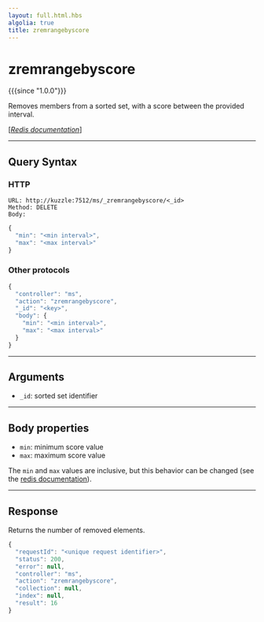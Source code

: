 ```yaml
---
layout: full.html.hbs
algolia: true
title: zremrangebyscore
---
```


# zremrangebyscore

{{{since "1.0.0"}}}

Removes members from a sorted set, with a score between the provided interval.

[[_Redis documentation_]](https://redis.io/commands/zremrangebylex)

---

## Query Syntax

### HTTP

```http
URL: http://kuzzle:7512/ms/_zremrangebyscore/<_id>
Method: DELETE  
Body:
```

```js
{
  "min": "<min interval>",
  "max": "<max interval>"
}
```

### Other protocols

```js
{
  "controller": "ms",
  "action": "zremrangebyscore",
  "_id": "<key>",
  "body": {
    "min": "<min interval>",
    "max": "<max interval>"
  }
}
```

---

## Arguments

* `_id`: sorted set identifier

---

## Body properties

* `min`: minimum score value
* `max`: maximum score value

The `min` and `max` values are inclusive, but this behavior can be changed (see the [redis documentation](https://redis.io/commands/zrangebyscore)).

---

## Response

Returns the number of removed elements.

```javascript
{
  "requestId": "<unique request identifier>",
  "status": 200,
  "error": null,
  "controller": "ms",
  "action": "zremrangebyscore",
  "collection": null,
  "index": null,
  "result": 16
}
```
